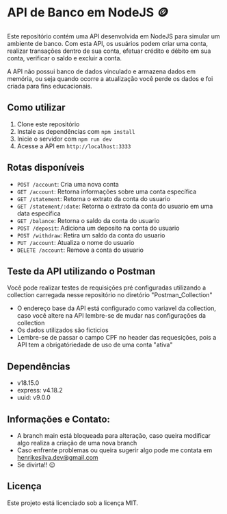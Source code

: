 # API de Banco em NodeJS 🪙

Este repositório contém uma API desenvolvida em NodeJS para simular um ambiente de banco. 
Com esta API, os usuários podem criar uma conta, realizar transações dentro de sua conta, efetuar crédito e débito em sua conta, verificar o saldo e excluir a conta.

A API não possui banco de dados vinculado e armazena dados em memória, ou seja quando ocorre a atualização você perde os dados e foi criada para fins educacionais.

## Como utilizar

1. Clone este repositório
2. Instale as dependências com `npm install`
3. Inicie o servidor com `npm run dev`
4. Acesse a API em `http://localhost:3333`

## Rotas disponíveis

- `POST /account`: Cria uma nova conta
- `GET /account`: Retorna informações sobre uma conta específica
- `GET /statement`: Retorna o extrato da conta do usuario
- `GET /statement/:date`: Retorna o extrato da conta do usuario em uma data especifica
- `GET /balance`: Retorna o saldo da conta do usuario
- `POST /deposit`: Adiciona um deposito na conta do usuario
- `POST /withdraw`: Retira um saldo da conta do usuario
- `PUT /account`: Atualiza o nome do usuario
- `DELETE /account`: Remove a conta do usuario

## Teste da API utilizando o Postman

Você pode realizar testes de requisições pré configuradas utilizando a collection carregada nesse repositório no diretório "Postman_Collection"
- O endereço base da API está configurado como variavel da collection, caso você altere na API lembre-se de mudar nas configurações da collection
- Os dados utilizados são ficticios
- Lembre-se de passar o campo CPF no header das requesições, pois a API tem a obrigatóriedade de uso de uma conta "ativa"

## Dependências
- v18.15.0
- express: v4.18.2
- uuid: v9.0.0

## Informações e Contato:

- A branch main está bloqueada para alteração, caso queira modificar algo realiza a criação de uma nova branch
- Caso enfrente problemas ou queira sugerir algo pode me contata em henrikesilva.dev@gmail.com
- Se divirta!! 😉

## Licença
Este projeto está licenciado sob a licença MIT.
